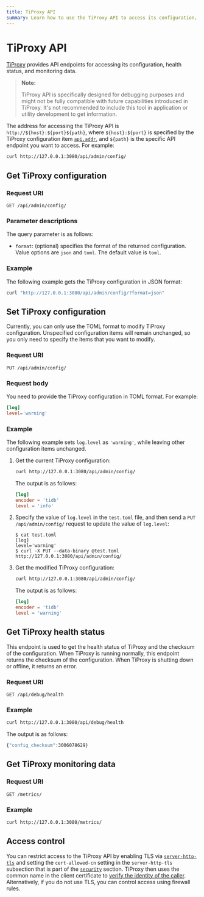 ```yaml
---
title: TiProxy API
summary: Learn how to use the TiProxy API to access its configuration, health status, and monitoring data.
---
```


# TiProxy API

[TiProxy](/tiproxy/tiproxy-overview.md) provides API endpoints for accessing its configuration, health status, and monitoring data.

> **Note:**
>
> TiProxy API is specifically designed for debugging purposes and might not be fully compatible with future capabilities introduced in TiProxy. It's not recommended to include this tool in application or utility development to get information.

The address for accessing the TiProxy API is `http://${host}:${port}${path}`, where `${host}:${port}` is specified by the TiProxy configuration item [`api.addr`](/tiproxy/tiproxy-configuration.md#addr-1), and `${path}` is the specific API endpoint you want to access. For example:

```bash
curl http://127.0.0.1:3080/api/admin/config/
```

## Get TiProxy configuration

### Request URI

`GET /api/admin/config/`

### Parameter descriptions

The query parameter is as follows:

- `format`: (optional) specifies the format of the returned configuration. Value options are `json` and `toml`. The default value is `toml`.

### Example

The following example gets the TiProxy configuration in JSON format:

```bash
curl "http://127.0.0.1:3080/api/admin/config/?format=json"
```

## Set TiProxy configuration

Currently, you can only use the TOML format to modify TiProxy configuration. Unspecified configuration items will remain unchanged, so you only need to specify the items that you want to modify.

### Request URI

`PUT /api/admin/config/`

### Request body

You need to provide the TiProxy configuration in TOML format. For example:

```toml
[log]
level='warning'
```

### Example

The following example sets `log.level` as `'warning'`, while leaving other configuration items unchanged.

1. Get the current TiProxy configuration:

    ```bash
    curl http://127.0.0.1:3080/api/admin/config/
    ```

    The output is as follows:

    ```toml
    [log]
    encoder = 'tidb'
    level = 'info'
    ```

2. Specify the value of `log.level` in the `test.toml` file, and then send a `PUT /api/admin/config/` request to update the value of `log.level`:

    ```shell
    $ cat test.toml
    [log]
    level='warning'
    $ curl -X PUT --data-binary @test.toml http://127.0.0.1:3080/api/admin/config/
    ```

3. Get the modified TiProxy configuration:

    ```bash
    curl http://127.0.0.1:3080/api/admin/config/
    ```

    The output is as follows:

    ```toml
    [log]
    encoder = 'tidb'
    level = 'warning'
    ```

## Get TiProxy health status

This endpoint is used to get the health status of TiProxy and the checksum of the configuration. When TiProxy is running normally, this endpoint returns the checksum of the configuration. When TiProxy is shutting down or offline, it returns an error.

### Request URI

`GET /api/debug/health`

### Example

```bash
curl http://127.0.0.1:3080/api/debug/health
```

The output is as follows:

```bash
{"config_checksum":3006078629}
```

## Get TiProxy monitoring data

### Request URI

`GET /metrics/`

### Example

```bash
curl http://127.0.0.1:3080/metrics/
```

## Access control

You can restrict access to the TiProxy API by enabling TLS via [`server-http-tls`](/tiproxy/tiproxy-configuration.md#server-http-tls) and setting the `cert-allowed-cn` setting in the `server-http-tls` subsection that is part of the [`security`](/tiproxy/tiproxy-configuration.md#security) section. TiProxy then uses the common name in the client certificate to [verify the identity of the caller](/enable-tls-between-components.md#verify-component-callers-identity). Alternatively, if you do not use TLS, you can control access using firewall rules.
